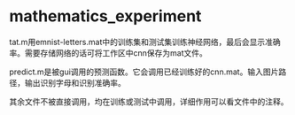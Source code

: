# mathematics_experiment


tat.m用emnist-letters.mat中的训练集和测试集训练神经网络，最后会显示准确率。需要存储网络的话可将工作区中cnn保存为mat文件。

predict.m是被gui调用的预测函数。它会调用已经训练好的cnn.mat。输入图片路径，输出识别字母和识别准确率。

其余文件不被直接调用，均在训练或测试中调用，详细作用可以看文件中的注释。
